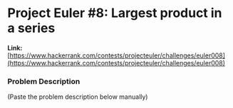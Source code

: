 # Project Euler #8: Largest product in a series

**Link:** [https://www.hackerrank.com/contests/projecteuler/challenges/euler008](https://www.hackerrank.com/contests/projecteuler/challenges/euler008)

### Problem Description
(Paste the problem description below manually)

